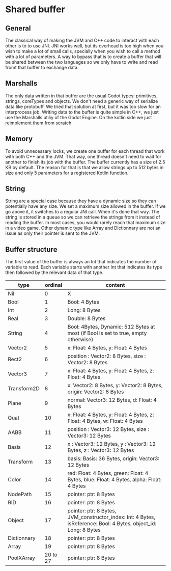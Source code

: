 # Shared buffer

## General
The classical way of making the JVM and C++ code to interact with each other is to to use JNI. JNI works well, but its overhead is too high when you wish to make a lot of small calls, specially when you wish to call a method with a lot of parameters.
A way to bypass that is to create a buffer that will be shared between the two languages so we only have to write and read fromt that buffer to exchange data.

## Marshalls
The only data written in that buffer are the usual Godot types: primitives, strings, coreTypes and objects. We don't need a generic way of serialize data like protobuff. We tried that solution at first, but it was too slow for an interprocess job.
Writing data to the buffer is quite simple in C++, we just use the Marshalls utiliy of the Godot Engine. On the kotlin side we just reimplement them from scratch.

## Memory
To avoid unnecessary locks, we create one buffer for each thread that work with both C++ and the JVM. That way, one thread doesn't need to wait for another to finish its job with the buffer.
The buffer currently has a size of 2.5 KB by default. The reason for that is that we allow strings up to 512 bytes in size and only 5 parameters for a registered Kotlin function.

## String
String are a special case because they have a dynamic size so they can potentially have any size. We set a maximum size allowed in the buffer. 
If we go above it, it switches to a regular JNI call. When it's done that way. The string is stored in a queue so we can retrieve the strings from it instead of reading the buffer.
In most cases, you would rarely reach that maximum size in a video game.
Other dynamic type like Array and Dictionnary are not an issue as only their pointer is sent to the JVM.

## Buffer structure

The first value of the buffer is always an Int that indicates the number of variable to read. 
Each variable starts with another Int that indicates its type then followed by the relevant data of that type.

| type | ordinal | content |
| --- | --- | ---|
| Nil | 0 | X |
| Bool | 1 | Bool: 4 Bytes |
| Int | 2 | Long: 8 Bytes |
| Real | 3 | Double: 8 Bytes |
| String | 4 | Bool: 4Bytes, Dynamic: 512 Bytes at most (if Bool is set to true, empty otherwise) |
| Vector2 | 5 | x: Float: 4 Bytes, y: Float: 4 Bytes |
| Rect2 | 6 | position : Vector2: 8 Bytes, size : Vector2: 8 Bytes |
| Vector3 | 7 | x: Float: 4 Bytes, y: Float: 4 Bytes, z: Float: 4 Bytes |
| Transform2D | 8 | x: Vector2: 8 Bytes, y: Vector2: 8 Bytes, origin: Vector2: 8 Bytes |
| Plane | 9 | normal: Vector3: 12 Bytes, d: Float: 4 Bytes |
| Quat | 10 |  x: Float: 4 Bytes, y: Float: 4 Bytes, z: Float: 4 Bytes, w: Float: 4 Bytes |
| AABB | 11 | position : Vector3: 12 Bytes, size : Vector3: 12 Bytes |
| Basis | 12 | x : Vector3: 12 Bytes, y : Vector3: 12 Bytes, z : Vector3: 12 Bytes |
| Transform | 13 | basis: Basis: 36 Bytes, origin: Vector3: 12 Bytes |
| Color | 14 |  red: Float: 4 Bytes, green: Float: 4 Bytes, blue: Float: 4 Bytes, alpha: Float: 4 Bytes  |
| NodePath | 15 | pointer: ptr: 8 Bytes |
| RID | 16 | pointer: ptr: 8 Bytes |
| Object | 17 | pointer: ptr: 8 Bytes, JVM_constructor_index: Int: 4 Bytes, isReference: Bool: 4 Bytes, object_id: Long: 8 Bytes |
| Dictionnary | 18 | pointer: ptr: 8 Bytes |
| Array | 19 | pointer: ptr: 8 Bytes |
| PoolXArray | 20 to 27 | pointer: ptr: 8 Bytes |
